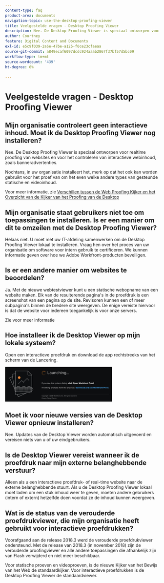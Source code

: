 ```yaml
---
content-type: faq
product-area: documents
navigation-topic: use-the-desktop-proofing-viewer
title: Veelgestelde vragen - Desktop Proofing Viewer
description: Nee. De Desktop Proofing Viewer is speciaal ontworpen voor realtime proofing van websites en voor het controleren van interactieve webinhoud, zoals banneradvertenties.
author: Courtney
feature: Digital Content and Documents
exl-id: e5c9f039-2a6e-47be-a125-f0ce23cfaeaa
source-git-commit: a849ecaf6097dcdc924aaab2867f37bf57d5bc09
workflow-type: tm+mt
source-wordcount: '439'
ht-degree: 0%

---
```


# Veelgestelde vragen - Desktop Proofing Viewer

## Mijn organisatie controleert geen interactieve inhoud. Moet ik de Desktop Proofing Viewer nog installeren?

Nee. De Desktop Proofing Viewer is speciaal ontworpen voor realtime proofing van websites en voor het controleren van interactieve webinhoud, zoals banneradvertenties.

Nochtans, in uw organisatie installeert het, merk op dat het ook kan worden gebruikt voor het proef van om het even welke andere types van gesteunde statische en videoinhoud. 

Voor meer informatie, zie [ Verschillen tussen de Web Proofing Kijker en het Overzicht van de Kijker van het Proofing van de Desktop ](../../../review-and-approve-work/proofing/proofing-overview/understand-differences-between-web-viewer.md)

## Mijn organisatie staat gebruikers niet toe om toepassingen te installeren. Is er een manier om dit te omzeilen met de Desktop Proofing Viewer?

Helaas niet. U moet met uw IT-afdeling samenwerken om de Desktop Proofing Viewer lokaal te installeren. Vraag hen over het proces van uw organisatie om software voor intern gebruik te certificeren. We kunnen informatie geven over hoe we Adobe Workfront-producten beveiligen.

## Is er een andere manier om websites te beoordelen?

Ja. Met de nieuwe webtestviewer kunt u een statische webopname van een website maken. Elk van de resulterende pagina&#39;s in de proefdruk is een screenshot van een pagina op de site. Revisoren kunnen een of meer subpagina&#39;s binnen de bredere site weergeven. De enige vereiste hiervoor is dat de website voor iedereen toegankelijk is voor onze servers.

Zie voor meer informatie

## Hoe installeer ik de Desktop Viewer op mijn lokale systeem?

Open een interactieve proefdruk en download de app rechtstreeks van het scherm van de Lancering.

![](assets/mceclip0-350x114.png) 

## Moet ik voor nieuwe versies van de Desktop Viewer opnieuw installeren?

Nee. Updates van de Desktop Viewer worden automatisch uitgevoerd en vereisen niets van u of uw eindgebruikers.

## Is de Desktop Viewer vereist wanneer ik de proefdruk naar mijn externe belanghebbende verstuur?

Alleen als u een interactieve proefdruk- of real-time website naar de externe belanghebbende stuurt. Als u de Desktop Proofing Viewer lokaal moet laden om een stuk inhoud weer te geven, moeten andere gebruikers (intern of extern) hetzelfde doen voordat ze de inhoud kunnen weergeven.

## Wat is de status van de verouderde proefdrukviewer, die mijn organisatie heeft gebruikt voor interactieve proefdrukken?

Voorafgaand aan de release 2018.3 werd de verouderde proefdrukviewer ondersteund. Met de release van 2018.3 (in november 2018) zijn de verouderde proofingviewer en alle andere toepassingen die afhankelijk zijn van Flash verwijderd en niet meer beschikbaar. 

Voor statische proeven en videoproeven, is de nieuwe Kijker van het Bewijs van het Web de standaardkijker. Voor interactieve proefdrukken is de Desktop Proofing Viewer de standaardviewer.

<!--For more information, see [Legacy proofing viewer removed in 2018.3](../../../workfront-proof/wp-work-proofsfiles/review-proofs-lpv/lpv-removed-2018.md)-->
